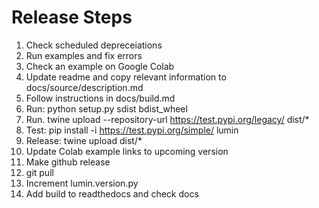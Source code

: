 # Release Steps

1. Check scheduled depreceiations
1. Run examples and fix errors
1. Check an example on Google Colab
1. Update readme and copy relevant information to docs/source/description.md
1. Follow instructions in docs/build.md
1. Run: python setup.py sdist bdist_wheel
1. Run. twine upload --repository-url https://test.pypi.org/legacy/ dist/*
1. Test: pip install -i https://test.pypi.org/simple/ lumin
1. Release: twine upload dist/*
1. Update Colab example links to upcoming version
1. Make github release
1. git pull
1. Increment lumin.version.py
1. Add build to readthedocs and check docs